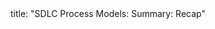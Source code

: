 <frontmatter>
title: "SDLC Process Models: Summary: Recap"
</frontmatter>

<include src="index-body.md" boilerplate />
